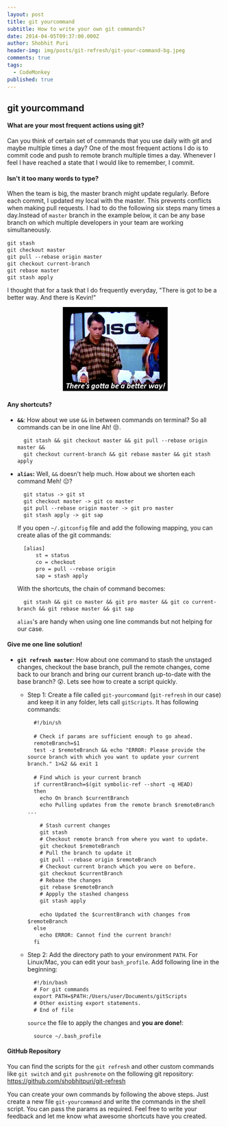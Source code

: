```yaml
---
layout: post
title: git yourcommand
subtitle: How to write your own git commands?
date: 2014-04-05T09:37:00.000Z
author: Shobhit Puri
header-img: img/posts/git-refresh/git-your-command-bg.jpeg
comments: true
tags:
  - CodeMonkey
published: true
---
```


## git yourcommand

#### What are your most frequent actions using git?
Can you think of certain set of commands that you use daily with git and maybe multiple times a day? One of the most frequent actions I do is to commit code and push to remote branch multiple times a day. Whenever I feel I have reached a state that I would like to remember, I commit. 

#### Isn't it too many words to type?
When the team is big, the master branch might update regularly. Before each commit, I updated my local with the master. This prevents conflicts when making pull requests. I had to do the following six steps many times a day.Instead of `master` branch in the example below, it can be any base branch on which multiple developers in your team are working simultaneously.
	
	git stash
	git checkout master
	git pull --rebase origin master
	git checkout current-branch
	git rebase master
	git stash apply

I thought that for a task that I do frequently everyday, "There is got to be a better way. And there is Kevin!"

<p align="center">
  <img src ="img/posts/git-refresh/better-way-joe.gif" />
</p>

#### Any shortcuts?
* **`&&`**: How about we use `&&` in between commands on terminal? So all commands can be in one line Ah! :unamused:.

        git stash && git checkout master && git pull --rebase origin master &&
        git checkout current-branch && git rebase master && git stash apply


* **`alias`:** Well, `&&` doesn't help much. How about we shorten each command Meh! :expressionless:?
        
        git status -> git st
        git checkout master -> git co master
        git pull --rebase origin master -> git pro master
        git stash apply -> git sap

    If you open `~/.gitconfig` file and add the following mapping, you can create alias of the git commands:

        [alias]
            st = status
            co = checkout
            pro = pull --rebase origin
            sap = stash apply

    With the shortcuts, the chain of command becomes: 

        git stash && git co master && git pro master && git co current-branch && git rebase master && git sap

    `alias`'s are handy when using one line commands but not helping for our case.

#### Give me one line solution!
* **`git refresh master`**: How about one command to stash the unstaged changes, checkout the base branch, pull the remote changes, come back to our branch and bring our current branch up-to-date with the base branch? :astonished:. Lets see how to create a script quickly. 

    - Step 1: Create a file called `git-yourcommand` (`git-refresh` in our case) and keep it in any folder, lets call `gitScripts`. It has following commands:

            #!/bin/sh

            # Check if params are sufficient enough to go ahead.
            remoteBranch=$1
            test -z $remoteBranch && echo "ERROR: Please provide the source branch with which you want to update your current branch." 1>&2 && exit 1

            # Find which is your current branch
            if currentBranch=$(git symbolic-ref --short -q HEAD)
            then
              echo On branch $currentBranch
              echo Pulling updates from the remote branch $remoteBranch ...
              
              # Stash current changes
              git stash
              # Checkout remote branch from where you want to update. 
              git checkout $remoteBranch
              # Pull the branch to update it
              git pull --rebase origin $remoteBranch
              # Checkout current branch which you were on before.
              git checkout $currentBranch
              # Rebase the changes
              git rebase $remoteBranch
              # Appply the stashed changess
              git stash apply

              echo Updated the $currentBranch with changes from $remoteBranch
            else
              echo ERROR: Cannot find the current branch!
            fi

    - Step 2: Add the directory path to your environment `PATH`. For Linux/Mac, you can edit your `bash_profile`. Add following line in the beginning:

            #!/bin/bash
            # For git commands
            export PATH=$PATH:/Users/user/Documents/gitScripts
            # Other existing export statements.
            # End of file
    
        `source` the file to apply the changes and **you are done!**:

            source ~/.bash_profile


#### GitHub Repository
You can find the scripts for the `git refresh` and other custom commands like `git switch` and `git pushremote`  on the following git repository: https://github.com/shobhitpuri/git-refresh 

You can create your own commands by following the above steps. Just create a new file `git-yourcommand` and write the commands in the shell script. You can pass the params as required. Feel free to write your feedback and let me know what awesome shortcuts have you created.
